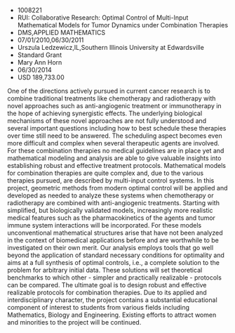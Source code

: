 
* 1008221
* RUI: Collaborative Research: Optimal Control of Multi-Input Mathematical Models for Tumor Dynamics under Combination Therapies
* DMS,APPLIED MATHEMATICS
* 07/01/2010,06/30/2011
* Urszula Ledzewicz,IL,Southern Illinois University at Edwardsville
* Standard Grant
* Mary Ann Horn
* 06/30/2014
* USD 189,733.00

One of the directions actively pursued in current cancer research is to combine
traditional treatments like chemotherapy and radiotherapy with novel approaches
such as anti-angiogenic treatment or immunotherapy in the hope of achieving
synergistic effects. The underlying biological mechanisms of these novel
approaches are not fully understood and several important questions including
how to best schedule these therapies over time still need to be answered. The
scheduling aspect becomes even more difficult and complex when several
therapeutic agents are involved. For these combination therapies no medical
guidelines are in place yet and mathematical modeling and analysis are able to
give valuable insights into establishing robust and effective treatment
protocols. Mathematical models for combination therapies are quite complex and,
due to the various therapies pursued, are described by multi-input control
systems. In this project, geometric methods from modern optimal control will be
applied and developed as needed to analyze these systems when chemotherapy or
radiotherapy are combined with anti-angiogenic treatments. Starting with
simplified, but biologically validated models, increasingly more realistic
medical features such as the pharmacokinetics of the agents and tumor immune
system interactions will be incorporated. For these models unconventional
mathematical structures arise that have not been analyzed in the context of
biomedical applications before and are worthwhile to be investigated on their
own merit. Our analysis employs tools that go well beyond the application of
standard necessary conditions for optimality and aims at a full synthesis of
optimal controls, i.e., a complete solution to the problem for arbitrary initial
data. These solutions will set theoretical benchmarks to which other - simpler
and practically realizable - protocols can be compared. The ultimate goal is to
design robust and effective realizable protocols for combination therapies. Due
to its applied and interdisciplinary character, the project contains a
substantial educational component of interest to students from various fields
including Mathematics, Biology and Engineering. Existing efforts to attract
women and minorities to the project will be continued.
